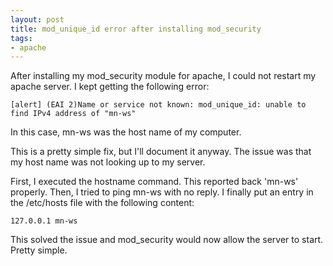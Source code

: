 ```yaml
---
layout: post
title: mod_unique_id error after installing mod_security
tags:
- apache
---
```

After installing my mod_security module for apache, I could not restart my apache server.  I kept getting the following error:

    [alert] (EAI 2)Name or service not known: mod_unique_id: unable to find IPv4 address of "mn-ws"

In this case, mn-ws was the host name of my computer.

This is a pretty simple fix, but I'll document it anyway.  The issue was that my host name was not looking up to my server.

First, I executed the hostname command.  This reported back 'mn-ws' properly.  Then, I tried to ping mn-ws with no reply.  I finally put an entry in the /etc/hosts file with the following content:
    
    127.0.0.1 mn-ws

This solved the issue and mod_security would now allow the server to start.  Pretty simple.
